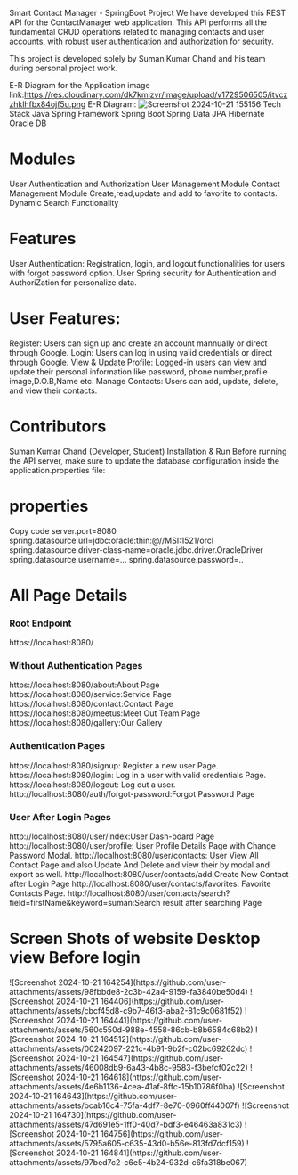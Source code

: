 Smart Contact Manager - SpringBoot Project
We have developed this REST API for the ContactManager web application. This API performs all the fundamental CRUD operations related to managing contacts and user accounts,
with robust user authentication and authorization for security.

This project is developed solely by Suman Kumar Chand and his team during personal project work.

E-R Diagram for the Application
image link:https://res.cloudinary.com/dk7kmizvr/image/upload/v1729506505/itvczzhklhfbx84ojf5u.png
E-R Diagram: 
![Screenshot 2024-10-21 155156](https://github.com/user-attachments/assets/803db8ec-d297-4e4b-b746-8d9cfbcc5efe)
Tech Stack
Java
Spring Framework
Spring Boot
Spring Data JPA
Hibernate
Oracle DB

<h1>Modules</h1>
User Authentication and Authorization
User Management Module
Contact Management Module
Create,read,update and add to favorite to contacts.
Dynamic Search Functionality

<h1>Features</h1>
User Authentication:
Registration, login, and logout functionalities for users with forgot password option.
User Spring security for Authentication and AuthoriZation for personalize data.

<h1>User Features:</h1>
Register: Users can sign up and create an account mannually or direct through Google.
Login: Users can log in using valid credentials or direct through Google.
View & Update Profile: Logged-in users can view and update their personal information like password, phone number,profile image,D.O.B,Name etc.
Manage Contacts: Users can add, update, delete, and view their contacts.

<h1>Contributors</h1>
Suman Kumar Chand (Developer, Student)
Installation & Run
Before running the API server, make sure to update the database configuration inside the application.properties file:

<h1>properties</h1>
Copy code
server.port=8080
spring.datasource.url=jdbc:oracle:thin:@//MSI:1521/orcl
spring.datasource.driver-class-name=oracle.jdbc.driver.OracleDriver
spring.datasource.username=...
spring.datasource.password=..

 <h1>All Page Details</h1>

<h3>Root Endpoint</h3>
https://localhost:8080/

<h3>Without Authentication Pages</h3>
https://localhost:8080/about:About Page
https://localhost:8080/service:Service Page
https://localhost:8080/contact:Contact Page
https://localhost:8080/meetus:Meet Out Team Page
https://localhost:8080/gallery:Our Gallery

<h3>Authentication Pages</h3>
https://localhost:8080/signup: Register a new user Page.
https://localhost:8080/login: Log in a user with valid credentials Page.
https://localhost:8080/logout: Log out a user.
http://localhost:8080/auth/forgot-password:Forgot Password Page

<h3>User After Login Pages</h3>
http://localhost:8080/user/index:User Dash-board Page
http://localhost:8080/user/profile: User Profile Details Page with Change Password Modal.
http://localhost:8080/user/contacts: User View All Contact Page and also Update And Delete and view their by modal and export as well.
http://localhost:8080/user/contacts/add:Create New Contact after Login Page 
http://localhost:8080/user/contacts/favorites: Favorite Contacts Page.
http://localhost:8080/user/contacts/search?field=firstName&keyword=suman:Search result after searching Page

 <h1> Screen Shots of website Desktop view Before login</h1>
![Screenshot 2024-10-21 164254](https://github.com/user-attachments/assets/98fbbde8-2c3b-42a4-9159-fa3840be50d4)
![Screenshot 2024-10-21 164406](https://github.com/user-attachments/assets/cbcf45d8-c9b7-46f3-aba2-81c9c0681f52)
![Screenshot 2024-10-21 164441](https://github.com/user-attachments/assets/560c550d-988e-4558-86cb-b8b6584c68b2)
![Screenshot 2024-10-21 164512](https://github.com/user-attachments/assets/00242097-221c-4b91-9b2f-c02bc69262dc)
![Screenshot 2024-10-21 164547](https://github.com/user-attachments/assets/46008db9-6a43-4b8c-9583-f3befcf02c22)
![Screenshot 2024-10-21 164618](https://github.com/user-attachments/assets/4e6b1136-4cea-41af-8ffc-15b10786f0ba)
![Screenshot 2024-10-21 164643](https://github.com/user-attachments/assets/bcab16c4-75fa-4df7-8e70-0960ff44007f)
![Screenshot 2024-10-21 164730](https://github.com/user-attachments/assets/47d691e5-1ff0-40d7-bdf3-e46463a831c3)
![Screenshot 2024-10-21 164756](https://github.com/user-attachments/assets/5795a605-c635-43d0-b56e-813fd7dcf159)
![Screenshot 2024-10-21 164841](https://github.com/user-attachments/assets/97bed7c2-c6e5-4b24-932d-c6fa318be067)












  
